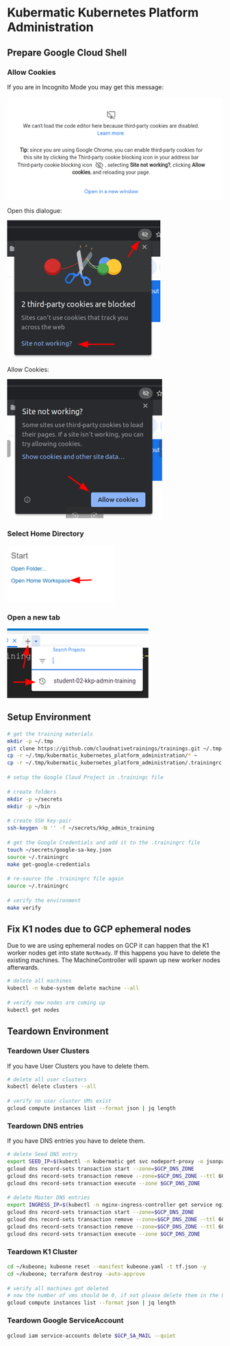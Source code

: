 # Kubermatic Kubernetes Platform Administration

## Prepare Google Cloud Shell

### Allow Cookies

If you are in Incognito Mode you may get this message:

![](./img/cookies_01.png)

Open this dialogue:

![](./img/cookies_02.png)

Allow Cookies:

![](./img/cookies_03.png)

### Select Home Directory

![](./img/open_home_workspace.png)

### Open a new tab

![](./img/choose_project.png)

## Setup Environment

```bash
# get the training materials
mkdir -p ~/.tmp
git clone https://github.com/cloudnativetrainings/trainings.git ~/.tmp
cp -r ~/.tmp/kubermatic_kubernetes_platform_administration/* ~
cp -r ~/.tmp/kubermatic_kubernetes_platform_administration/.trainingrc ~/.trainingrc

# setup the Google Cloud Project in .trainingc file

# create folders
mkdir -p ~/secrets
mkdir -p ~/bin

# create SSH key-pair
ssh-keygen -N '' -f ~/secrets/kkp_admin_training

# get the Google Credentials and add it to the .trainingrc file
touch ~/secrets/google-sa-key.json
source ~/.trainingrc
make get-google-credentials

# re-source the .trainingrc file again
source ~/.trainingrc

# verify the environment
make verify
```

## Fix K1 nodes due to GCP ephemeral nodes

Due to we are using ephemeral nodes on GCP it can happen that the K1 worker nodes get into state `NotReady`. If this happens you have to delete the existing machines. The MachineController will spawn up new worker nodes afterwards.

```bash
# delete all machines
kubectl -n kube-system delete machine --all

# verify new nodes are coming up
kubectl get nodes
```

## Teardown Environment

### Teardown User Clusters

If you have User Clusters you have to delete them.

```bash
# delete all user clusters
kubectl delete clusters --all

# verify no user cluster VMs exist
gcloud compute instances list --format json | jq length
```

### Teardown DNS entries

If you have DNS entries you have to delete them.

```bash
# delete Seed DNS entry
export SEED_IP=$(kubectl -n kubermatic get svc nodeport-proxy -o jsonpath='{.status.loadBalancer.ingress[0].ip}')
gcloud dns record-sets transaction start --zone=$GCP_DNS_ZONE
gcloud dns record-sets transaction remove --zone=$GCP_DNS_ZONE --ttl 60 --type A $SEED_IP --name="*.kubermatic.$GCP_DOMAIN."
gcloud dns record-sets transaction execute --zone $GCP_DNS_ZONE

# delete Master DNS entries
export INGRESS_IP=$(kubectl -n nginx-ingress-controller get service nginx-ingress-controller -o jsonpath='{.status.loadBalancer.ingress[0].ip}')
gcloud dns record-sets transaction start --zone=$GCP_DNS_ZONE
gcloud dns record-sets transaction remove --zone=$GCP_DNS_ZONE --ttl 60 --type A $INGRESS_IP --name="$GCP_DOMAIN."
gcloud dns record-sets transaction remove --zone=$GCP_DNS_ZONE --ttl 60 --type A $INGRESS_IP --name="*.$GCP_DOMAIN."
gcloud dns record-sets transaction execute --zone $GCP_DNS_ZONE
```

### Teardown K1 Cluster

```bash
cd ~/kubeone; kubeone reset --manifest kubeone.yaml -t tf.json -y
cd ~/kubeone; terraform destroy -auto-approve

# verify all machines got deleted 
# now the number of vms should be 0, if not please delete them in the UI https://console.cloud.google.com/compute/instances
gcloud compute instances list --format json | jq length
```

### Teardown Google ServiceAccount

```bash
gcloud iam service-accounts delete $GCP_SA_MAIL --quiet
```
